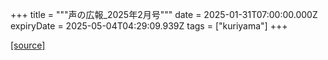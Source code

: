 +++
title = """声の広報_2025年2月号"""
date = 2025-01-31T07:00:00.000Z
expiryDate = 2025-05-04T04:29:09.939Z
tags = ["kuriyama"]
+++


[[source]](https://www.town.kuriyama.hokkaido.jp/site/koho/30282.html)
